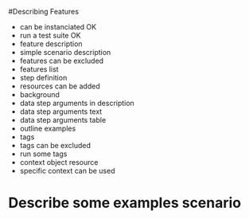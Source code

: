 #Describing Features

* can be instanciated OK
* run a test suite OK
* feature description
* simple scenario description
* features can be excluded
* features list
* step definition
* resources can be added
* background
* data step arguments in description
* data step arguments text
* data step arguments table
* outline examples
* tags
* tags can be excluded
* run some tags
* context object resource
* specific context can be used

# Describe some examples scenario